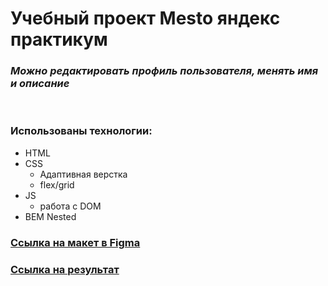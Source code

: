 # Учебный проект Mesto яндекс практикум

### *Можно редактировать профиль пользователя, менять имя и описание*

<br>

### Использованы технологии:
- HTML
- CSS
  - Адаптивная верстка
  - flex/grid
- JS
  - работа с DOM
- BEM Nested


### **[Ссылка на макет в Figma](https://www.figma.com/file/2cn9N9jSkmxD84oJik7xL7/JavaScript.-Sprint-4?node-id=0%3A1)**

### **[Ссылка на результат](https://broman22.github.io/mesto/)**